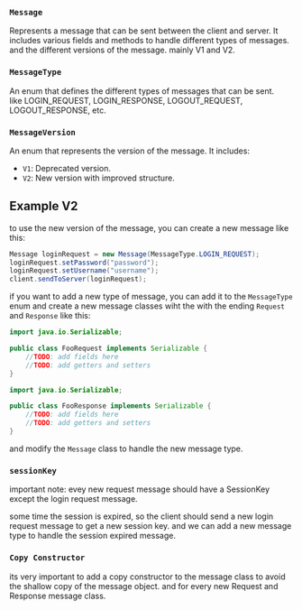 
### `Message`

Represents a message that can be sent between the client and server. It includes various fields and methods to handle different types of messages.
and the different versions of the message. mainly V1 and V2.
### `MessageType`

An enum that defines the different types of messages that can be sent.  
like LOGIN_REQUEST, LOGIN_RESPONSE, LOGOUT_REQUEST, LOGOUT_RESPONSE, etc.

### `MessageVersion`

An enum that represents the version of the message. It includes:
- `V1`: Deprecated version.
- `V2`: New version with improved structure.


## Example V2 
to use the new version of the message, you can create a new message like this: 

```java
Message loginRequest = new Message(MessageType.LOGIN_REQUEST);
loginRequest.setPassword("password");
loginRequest.setUsername("username");
client.sendToServer(loginRequest);
```
if you want to add a new type of message, you can add it to the `MessageType` enum and create a new message classes wiht 
the with the ending `Request` and `Response` like this: 

```java
import java.io.Serializable;

public class FooRequest implements Serializable {
    //TODO: add fields here
    //TODO: add getters and setters
}
```

```java
import java.io.Serializable;

public class FooResponse implements Serializable {
    //TODO: add fields here
    //TODO: add getters and setters
}
```
and modify the `Message` class to handle the new message type.

### `sessionKey`
important note: evey new request message should have a SessionKey except the login request message.

some time the session is expired, so the client should send a new login request message to get a new session key.
and we can add a new message type to handle the session expired message. 

### `Copy Constructor`

its very important to add a copy constructor to the message class to avoid the shallow copy of the message object.
and for every new Request and Response message class.
